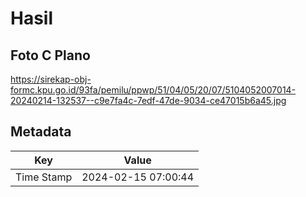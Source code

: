 # Hasil

## Foto C Plano

https://sirekap-obj-formc.kpu.go.id/93fa/pemilu/ppwp/51/04/05/20/07/5104052007014-20240214-132537--c9e7fa4c-7edf-47de-9034-ce47015b6a45.jpg


## Metadata

| Key        | Value               |
| ---------- | ------------------- |
| Time Stamp | 2024-02-15 07:00:44 |




